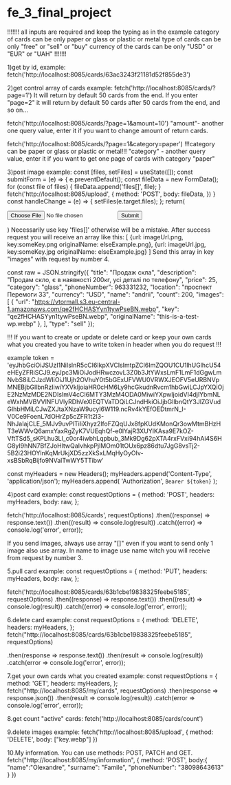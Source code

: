 # fe_3_final_project

!!!!!!!
all inputs are required and keep the typing as in the example
category of cards can be only paper or glass or plastic or metal
type of cards can be only "free" or "sell" or "buy"
currency of the cards can be only "USD" or "EUR" or "UAH"
!!!!!!!

1)get by id, example:
fetch('http://localhost:8085/cards/63ac3243f21181d52f855de3')

2)get control array of cards example:
fetch('http://localhost:8085/cards/?page=1')
It will return by default 50 cards from the end.
If you enter "page=2" it will return by default 50 cards after 50 cards from the end, and so on...

fetch('http://localhost:8085/cards/?page=1&amount=10')
"amount"- another one query value, enter it if you want to change amount of return cards.

fetch('http://localhost:8085/cards/?page=1&category=paper')
!!!category can be paper or glass or plastic or metal!!!
"category" - another query value, enter it if you want to get one
page of cards with category "paper"

3)post image example:
const [files, setFiles] = useState([]);
const submitForm = (e) => {
e.preventDefault();
const fileData = new FormData();
for (const file of files) {
fileData.append('files[]', file);
}
fetch('http://localhost:8085/upload', {
method: 'POST',
body: fileData,
})
}
const handleChange = (e) => {
setFiles(e.target.files);
};
return(

<form onSubmit={submitForm}>
<input type="file" onChange={handleChange} />
<button type="submit">Submit</button>
</form>
)
Necessarily use key 'files[]' otherwise will be a mistake.
After success request you will receive an array like this:
[
{url: imageUrl.png, key:someKey.png originalName: elseExample.png},
{url: imageUrl.jpg, key:someKey.jpg originalName: elseExample.jpg}
]
Send this array in key "images" with request by number 4.

const raw = JSON.stringify({
"title": "Продаж склa",
"description": "Продам скло, є в наявності 200кг, усі деталі по телефону",
"price": 25,
"category": "glass",
"phoneNumber": 963331232,
"location": "проспект Перемоги 33",
"currency": "USD",
"name": "andrii",
"count": 200,
"images": [
{
"url": "https://vtormall.s3.eu-central-1.amazonaws.com/qe2fHCHASYyn1tywPseBN.webp",
"key": "qe2fHCHASYyn1tywPseBN.webp",
"originalName": "this-is-a-test-wp.webp"
},
],
"type": "sell"
});

!!! If you want to create or update or delete card or keep your own cards what you created you have to write token in header when you do request !!!

example token = 'eyJhbGciOiJSUzI1NiIsInR5cCI6IkpXVCIsImtpZCI6ImZQOU1CU1lhUGlhcU54eHEyZFRiSCJ9.eyJpc3MiOiJodHRwczovL3Z0b3JtYWxsLmF1LmF1dGgwLmNvbS8iLCJzdWIiOiJ1Ujh2OVhuY0t5bGExUFVWU0VRWXJEOFV5eURBNVpMNEBjbGllbnRzIiwiYXVkIjoiaHR0cHM6Ly9hcGkudnRvcm1hbGwiLCJpYXQiOjE2NzMzMDE2NDIsImV4cCI6MTY3MzM4ODA0MiwiYXpwIjoidVI4djlYbmNLeWxhMVBVVlNFUVlyRDhVeXlEQTVaTDQiLCJndHkiOiJjbGllbnQtY3JlZGVudGlhbHMiLCJwZXJtaXNzaW9ucyI6W119.ncRv4kYEfOEDtmrN_I-V0Ce9FoenL7dOHrZp5cZFR1t2l3-NhJaIajCLE_5MJv9uvPlTiIiXhyz2lfoFZQqUJx8fpKUdKMonQr3owMtmBHzHT3eWWvQ6amxYaxRgZyK7VUEqhQf-e0lYajR3XUYIKAsa9E7kOZ-VftTSd5_sKPLhu3Ll_c0or4iwbhLqpbub_3Mk9Dg62pXTA4rxFVxi94hAi4S6HG8yI9hNN7BfZJoHltwQaIvhkpPjlMOm01tOUx6pz86dtu7JgG8vsTj2-5B2i23HOYlnKqMrUkjXD5zzXkSxLMqHyOyOIv-xsBSbRqBijfo9NValTwWY5TTibw'

const myHeaders = new Headers();
myHeaders.append('Content-Type', 'application/json');
myHeaders.append(
'Authorization',
`Bearer ${token}`
);

4)post card example:
const requestOptions = {
method: 'POST',
headers: myHeaders,
body: raw,
};

fetch('http://localhost:8085/cards', requestOptions)
.then((response) => response.text())
.then((result) => console.log(result))
.catch((error) => console.log('error', error));

If you send images, always use array "[]" even if you want to send only 1 image also use array.
In name to image use name witch you will receive from request by number 3.

5.pull card example:
const requestOptions = {
method: 'PUT',
headers: myHeaders,
body: raw,
};

fetch('http://localhost:8085/cards/63b1cbe19838325feebe5185', requestOptions)
.then((response) => response.text())
.then((result) => console.log(result))
.catch((error) => console.log('error', error));

6.delete card example:
const requestOptions = {
method: 'DELETE',
headers: myHeaders,
};
fetch("http://localhost:8085/cards/63b1cbe19838325feebe5185", requestOptions)

.then(response => response.text())
.then(result => console.log(result))
.catch(error => console.log('error', error));

7.get your own cards what you created example:
const requestOptions = {
method: 'GET',
headers: myHeaders,
};
fetch("http://localhost:8085/my/cards", requestOptions)
.then(response => response.json())
.then(result => console.log(result))
.catch(error => console.log('error', error));

8.get count "active" cards:
fetch('http://localhost:8085/cards/count')

9.delete images example:
fetch('http://localhost:8085/upload', {
method: 'DELETE',
body: ["key.webp"]
})

10.My information. You can use methods: POST, PATCH and GET.
fetch("http://localhost:8085/my/information", {
method: 'POST',
body:{
"name":"Olexandre",
"surname": "Famile",
"phoneNumber": "38098643613"
}
})
